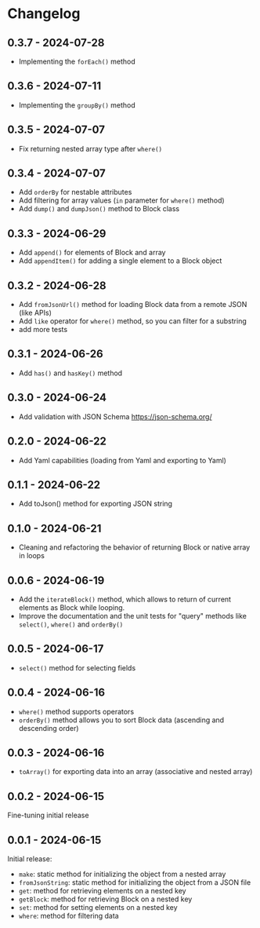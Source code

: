 # Changelog

## 0.3.7 - 2024-07-28
- Implementing the `forEach()` method

## 0.3.6 - 2024-07-11
- Implementing the `groupBy()` method

## 0.3.5 - 2024-07-07
- Fix returning nested array type after `where()`

## 0.3.4 - 2024-07-07
- Add `orderBy` for nestable attributes
- Add filtering for array values (`in` parameter for `where()` method)
- Add `dump()` and `dumpJson()` method to Block class


## 0.3.3 - 2024-06-29
- Add `append()` for elements of Block and array
- Add `appendItem()` for adding a single element to a Block object

## 0.3.2 - 2024-06-28
- Add `fromJsonUrl()` method for loading Block data from a remote JSON (like APIs)
- Add `like` operator for `where()` method, so you can filter for a substring
- add more tests

## 0.3.1 - 2024-06-26
- Add `has()` and `hasKey()` method

## 0.3.0 - 2024-06-24
- Add validation with JSON Schema https://json-schema.org/

## 0.2.0 - 2024-06-22
- Add Yaml capabilities (loading from Yaml and exporting to Yaml)

## 0.1.1 - 2024-06-22
- Add toJson() method for exporting JSON string

## 0.1.0 - 2024-06-21
- Cleaning and refactoring the behavior of returning Block or native array in loops

## 0.0.6 - 2024-06-19
- Add the `iterateBlock()` method, which allows to return of current elements as Block while looping.
- Improve the documentation and the unit tests for "query" methods like `select()`, `where()` and `orderBy()`

## 0.0.5 - 2024-06-17
- `select()` method for selecting fields

## 0.0.4 - 2024-06-16
- `where()` method supports operators
- `orderBy()` method allows you to sort Block data (ascending and descending order)

## 0.0.3 - 2024-06-16
- `toArray()` for exporting data into an array (associative and nested array)

## 0.0.2 - 2024-06-15
Fine-tuning initial release

## 0.0.1 - 2024-06-15
Initial release:
- `make`: static method for initializing the object from a nested array
- `fromJsonString`: static method for initializing the object from a JSON file
- `get`: method for retrieving elements on a nested key
- `getBlock`: method for retrieving Block on a nested key
- `set`: method for setting elements on a nested key
- `where`: method for filtering data
